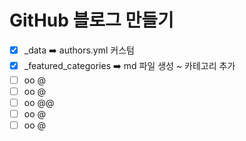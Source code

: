 # GitHub 블로그 만들기
- [x] _data ➡️ authors.yml 커스텀 
- [x] _featured_categories ➡️ md 파일 생성 ~ 카테고리 추가
- [ ] oo @
- [ ] oo @
- [ ] oo @@
- [ ] oo @
- [ ] oo @
